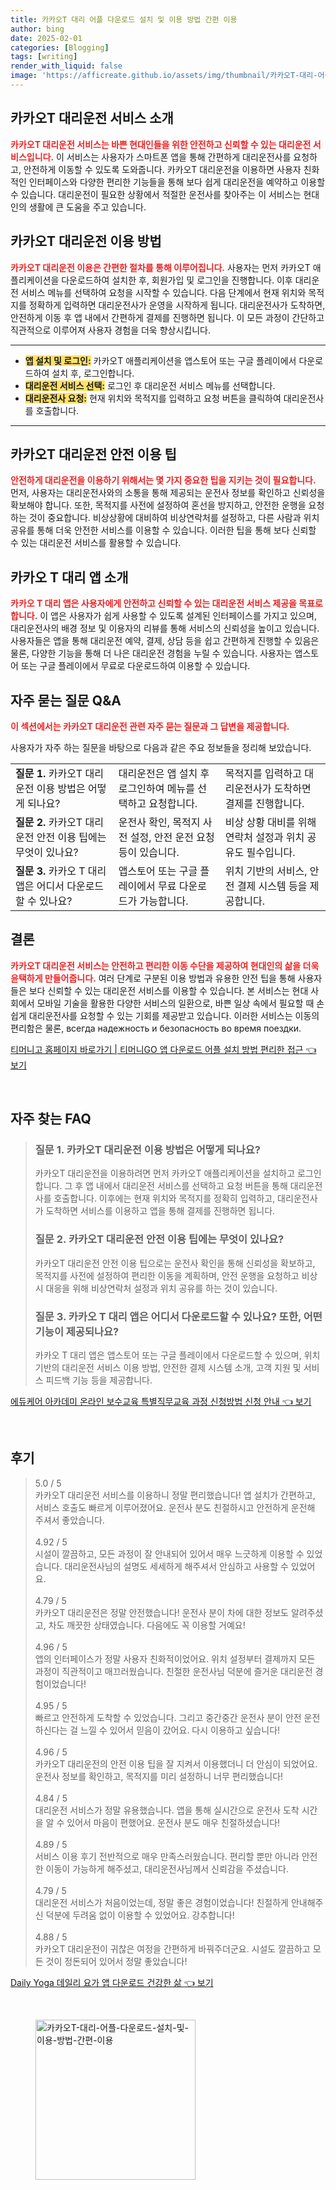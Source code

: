 ```yaml
---
title: 카카오T 대리 어플 다운로드 설치 및 이용 방법 간편 이용
author: bing
date: 2025-02-01
categories: [Blogging]
tags: [writing]
render_with_liquid: false
image: 'https://afficreate.github.io/assets/img/thumbnail/카카오T-대리-어플-다운로드-설치-및-이용-방법-간편-이용.webp'
---
```



<h2 id='kakao_t_dai_service_intro'>카카오T 대리운전 서비스 소개</h2>

<p><b><span style="color: #ee2323;">카카오T 대리운전 서비스는 바쁜 현대인들을 위한 안전하고 신뢰할 수 있는 대리운전 서비스입니다.</span></b> 이 서비스는 사용자가 스마트폰 앱을 통해 간편하게 대리운전사를 요청하고, 안전하게 이동할 수 있도록 도와줍니다. 카카오T 대리운전을 이용하면 사용자 친화적인 인터페이스와 다양한 편리한 기능들을 통해 보다 쉽게 대리운전을 예약하고 이용할 수 있습니다. 대리운전이 필요한 상황에서 적절한 운전사를 찾아주는 이 서비스는 현대인의 생활에 큰 도움을 주고 있습니다.</p>

<h2 id='kakao_t_dai_service_using_method'>카카오T 대리운전 이용 방법</h2>

<p><b><span style="color: #ee2323;">카카오T 대리운전 이용은 간편한 절차를 통해 이루어집니다.</span></b> 사용자는 먼저 카카오T 애플리케이션을 다운로드하여 설치한 후, 회원가입 및 로그인을 진행합니다. 이후 대리운전 서비스 메뉴를 선택하여 요청을 시작할 수 있습니다. 다음 단계에서 현재 위치와 목적지를 정확하게 입력하면 대리운전사가 운영을 시작하게 됩니다. 대리운전사가 도착하면, 안전하게 이동 후 앱 내에서 간편하게 결제를 진행하면 됩니다. 이 모든 과정이 간단하고 직관적으로 이루어져 사용자 경험을 더욱 향상시킵니다.</p>

<hr />

<ul>
    <li><b><span style="background-color: #ffe066;">앱 설치 및 로그인:</span></b> 카카오T 애플리케이션을 앱스토어 또는 구글 플레이에서 다운로드하여 설치 후, 로그인합니다.</li>
    <li><b><span style="background-color: #ffe066;">대리운전 서비스 선택:</span></b> 로그인 후 대리운전 서비스 메뉴를 선택합니다.</li>
    <li><b><span style="background-color: #ffe066;">대리운전사 요청:</span></b> 현재 위치와 목적지를 입력하고 요청 버튼을 클릭하여 대리운전사를 호출합니다.</li>
</ul>

<hr />

<h2 id='kakao_t_dai_safe_tips'>카카오T 대리운전 안전 이용 팁</h2>

<p><b><span style="color: #ee2323;">안전하게 대리운전을 이용하기 위해서는 몇 가지 중요한 팁을 지키는 것이 필요합니다.</span></b> 먼저, 사용자는 대리운전사와의 소통을 통해 제공되는 운전사 정보를 확인하고 신뢰성을 확보해야 합니다. 또한, 목적지를 사전에 설정하여 혼선을 방지하고, 안전한 운행을 요청하는 것이 중요합니다. 비상상황에 대비하여 비상연락처를 설정하고, 다른 사람과 위치 공유를 통해 더욱 안전한 서비스를 이용할 수 있습니다. 이러한 팁을 통해 보다 신뢰할 수 있는 대리운전 서비스를 활용할 수 있습니다.</p>

<h2 id='kakao_t_app_overview'>카카오 T 대리 앱 소개</h2>

<p><b><span style="color: #ee2323;">카카오 T 대리 앱은 사용자에게 안전하고 신뢰할 수 있는 대리운전 서비스 제공을 목표로 합니다.</span></b> 이 앱은 사용자가 쉽게 사용할 수 있도록 설계된 인터페이스를 가지고 있으며, 대리운전사의 배경 정보 및 이용자의 리뷰를 통해 서비스의 신뢰성을 높이고 있습니다. 사용자들은 앱을 통해 대리운전 예약, 결제, 상담 등을 쉽고 간편하게 진행할 수 있음은 물론, 다양한 기능을 통해 더 나은 대리운전 경험을 누릴 수 있습니다. 사용자는 앱스토어 또는 구글 플레이에서 무료로 다운로드하여 이용할 수 있습니다.</p>

<h2 id='faq'>자주 묻는 질문 Q&A</h2>

<p><b><span style="color: #ee2323;">이 섹션에서는 카카오T 대리운전 관련 자주 묻는 질문과 그 답변을 제공합니다.</span></b></p>

<p>사용자가 자주 하는 질문을 바탕으로 다음과 같은 주요 정보들을 정리해 보았습니다.</p>

<table>
    <tr>
        <td><b>질문 1.</b> 카카오T 대리운전 이용 방법은 어떻게 되나요?</td>
        <td>대리운전은 앱 설치 후 로그인하여 메뉴를 선택하고 요청합니다.</td>
        <td>목적지를 입력하고 대리운전사가 도착하면 결제를 진행합니다.</td>
    </tr>
    <tr>
        <td><b>질문 2.</b> 카카오T 대리운전 안전 이용 팁에는 무엇이 있나요?</td>
        <td>운전사 확인, 목적지 사전 설정, 안전 운전 요청 등이 있습니다.</td>
        <td>비상 상황 대비를 위해 연락처 설정과 위치 공유도 필수입니다.</td>
    </tr>
    <tr>
        <td><b>질문 3.</b> 카카오 T 대리 앱은 어디서 다운로드할 수 있나요?</td>
        <td>앱스토어 또는 구글 플레이에서 무료 다운로드가 가능합니다.</td>
        <td>위치 기반의 서비스, 안전 결제 시스템 등을 제공합니다.</td>
    </tr>
</table>

<h2 id='conclusion'>결론</h2>

<p><b><span style="color: #ee2323;">카카오T 대리운전 서비스는 안전하고 편리한 이동 수단을 제공하여 현대인의 삶을 더욱 윤택하게 만들어줍니다.</span></b> 여러 단계로 구분된 이용 방법과 유용한 안전 팁을 통해 사용자들은 보다 신뢰할 수 있는 대리운전 서비스를 이용할 수 있습니다. 본 서비스는 현대 사회에서 모바일 기술을 활용한 다양한 서비스의 일환으로, 바쁜 일상 속에서 필요할 때 손쉽게 대리운전사를 요청할 수 있는 기회를 제공받고 있습니다. 이러한 서비스는 이동의 편리함은 물론, всегда надежность и безопасность во время поездки.</p>


<p><a class="click-button" title="티머니고 홈페이지 바로가기 | 티머니GO 앱 다운로드 어플 설치 방법 편리한 접근" href="https://afficreate.github.io/posts/%ED%8B%B0%EB%A8%B8%EB%8B%88%EA%B3%A0-%ED%99%88%ED%8E%98%EC%9D%B4%EC%A7%80-%EB%B0%94%EB%A1%9C%EA%B0%80%EA%B8%B0-%ED%8B%B0%EB%A8%B8%EB%8B%88GO-%EC%95%B1-%EB%8B%A4%EC%9A%B4%EB%A1%9C%EB%93%9C-%EC%96%B4%ED%94%8C-%EC%84%A4%EC%B9%98-%EB%B0%A9%EB%B2%95-%ED%8E%B8%EB%A6%AC%ED%95%9C-%EC%A0%91%EA%B7%BC/" rel="dofollow">티머니고 홈페이지 바로가기 | 티머니GO 앱 다운로드 어플 설치 방법 편리한 접근 👈 보기</a></p><br>
<h2 id='자주_찾는_FAQ'>자주 찾는 FAQ</h2>
<div itemscope="" itemtype="https://schema.org/FAQPage">
<blockquote>
<div itemscope="" itemprop="mainEntity" itemtype="https://schema.org/Question">
<h3 itemprop="name">질문 1. 카카오T 대리운전 이용 방법은 어떻게 되나요?</h3>
<div itemscope="" itemprop="acceptedAnswer" itemtype="https://schema.org/Answer">
<span itemprop="text">
<p>카카오T 대리운전을 이용하려면 먼저 카카오T 애플리케이션을 설치하고 로그인합니다. 그 후 앱 내에서 대리운전 서비스를 선택하고 요청 버튼을 통해 대리운전사를 호출합니다. 이후에는 현재 위치와 목적지를 정확히 입력하고, 대리운전사가 도착하면 서비스를 이용하고 앱을 통해 결제를 진행하면 됩니다.</p>
</span>
</div>
</div>
<div itemscope="" itemprop="mainEntity" itemtype="https://schema.org/Question">
<h3 itemprop="name">질문 2. 카카오T 대리운전 안전 이용 팁에는 무엇이 있나요?</h3>
<div itemscope="" itemprop="acceptedAnswer" itemtype="https://schema.org/Answer">
<span itemprop="text">
<p>카카오T 대리운전 안전 이용 팁으로는 운전사 확인을 통해 신뢰성을 확보하고, 목적지를 사전에 설정하여 편리한 이동을 계획하며, 안전 운행을 요청하고 비상 시 대응을 위해 비상연락처 설정과 위치 공유를 하는 것이 있습니다.</p>
</span>
</div>
</div>
<div itemscope="" itemprop="mainEntity" itemtype="https://schema.org/Question">
<h3 itemprop="name">질문 3. 카카오 T 대리 앱은 어디서 다운로드할 수 있나요? 또한, 어떤 기능이 제공되나요?</h3>
<div itemscope="" itemprop="acceptedAnswer" itemtype="https://schema.org/Answer">
<span itemprop="text">
<p>카카오 T 대리 앱은 앱스토어 또는 구글 플레이에서 다운로드할 수 있으며, 위치 기반의 대리운전 서비스 이용 방법, 안전한 결제 시스템 소개, 고객 지원 및 서비스 피드백 기능 등을 제공합니다.</p>
</span>
</div>
</div>
</blockquote>
</div>
<p><a class="click-button" title="에듀케어 아카데미 온라인 보수교육 특별직무교육 과정 신청방법 신청 안내" href="https://afficreate.github.io/posts/%EC%97%90%EB%93%80%EC%BC%80%EC%96%B4-%EC%95%84%EC%B9%B4%EB%8D%B0%EB%AF%B8-%EC%98%A8%EB%9D%BC%EC%9D%B8-%EB%B3%B4%EC%88%98%EA%B5%90%EC%9C%A1-%ED%8A%B9%EB%B3%84%EC%A7%81%EB%AC%B4%EA%B5%90%EC%9C%A1-%EA%B3%BC%EC%A0%95-%EC%8B%A0%EC%B2%AD%EB%B0%A9%EB%B2%95-%EC%8B%A0%EC%B2%AD-%EC%95%88%EB%82%B4/" rel="dofollow">에듀케어 아카데미 온라인 보수교육 특별직무교육 과정 신청방법 신청 안내 👈 보기</a></p><br>
<h2 id='후기'>후기</h2>
<div itemscope itemtype="https://schema.org/Product">
  <blockquote>
  <div itemprop="review" itemscope itemtype="https://schema.org/Review">
      <div itemprop="reviewRating" itemscope itemtype="https://schema.org/Rating"> <span itemprop="ratingValue">5.0</span> / <span itemprop="bestRating">5</span> </div>
      <span itemprop="reviewBody">카카오T 대리운전 서비스를 이용하니 정말 편리했습니다! 앱 설치가 간편하고, 서비스 호출도 빠르게 이루어졌어요. 운전사 분도 친절하시고 안전하게 운전해 주셔서 좋았습니다.</span>
  </div>
  <br>
  <div itemprop="review" itemscope itemtype="https://schema.org/Review">
      <div itemprop="reviewRating" itemscope itemtype="https://schema.org/Rating"> <span itemprop="ratingValue">4.92</span> / <span itemprop="bestRating">5</span> </div>
      <span itemprop="reviewBody">시설이 깔끔하고, 모든 과정이 잘 안내되어 있어서 매우 느긋하게 이용할 수 있었습니다. 대리운전사님의 설명도 세세하게 해주셔서 안심하고 사용할 수 있었어요.</span>
  </div>
  <br>
  <div itemprop="review" itemscope itemtype="https://schema.org/Review">
      <div itemprop="reviewRating" itemscope itemtype="https://schema.org/Rating"> <span itemprop="ratingValue">4.79</span> / <span itemprop="bestRating">5</span> </div>
      <span itemprop="reviewBody">카카오T 대리운전은 정말 안전했습니다! 운전사 분이 차에 대한 정보도 알려주셨고, 차도 깨끗한 상태였습니다. 다음에도 꼭 이용할 거예요!</span>
  </div>
  <br>
  <div itemprop="review" itemscope itemtype="https://schema.org/Review">
      <div itemprop="reviewRating" itemscope itemtype="https://schema.org/Rating"> <span itemprop="ratingValue">4.96</span> / <span itemprop="bestRating">5</span> </div>
      <span itemprop="reviewBody">앱의 인터페이스가 정말 사용자 친화적이었어요. 위치 설정부터 결제까지 모든 과정이 직관적이고 매끄러웠습니다. 친절한 운전사님 덕분에 즐거운 대리운전 경험이었습니다!</span>
  </div>
  <br>
  <div itemprop="review" itemscope itemtype="https://schema.org/Review">
      <div itemprop="reviewRating" itemscope itemtype="https://schema.org/Rating"> <span itemprop="ratingValue">4.95</span> / <span itemprop="bestRating">5</span> </div>
      <span itemprop="reviewBody">빠르고 안전하게 도착할 수 있었습니다. 그리고 중간중간 운전사 분이 안전 운전하신다는 걸 느낄 수 있어서 믿음이 갔어요. 다시 이용하고 싶습니다!</span>
  </div>
  <br>
  <div itemprop="review" itemscope itemtype="https://schema.org/Review">
      <div itemprop="reviewRating" itemscope itemtype="https://schema.org/Rating"> <span itemprop="ratingValue">4.96</span> / <span itemprop="bestRating">5</span> </div>
      <span itemprop="reviewBody">카카오T 대리운전의 안전 이용 팁을 잘 지켜서 이용했더니 더 안심이 되었어요. 운전사 정보를 확인하고, 목적지를 미리 설정하니 너무 편리했습니다!</span>
  </div>
  <br>
  <div itemprop="review" itemscope itemtype="https://schema.org/Review">
      <div itemprop="reviewRating" itemscope itemtype="https://schema.org/Rating"> <span itemprop="ratingValue">4.84</span> / <span itemprop="bestRating">5</span> </div>
      <span itemprop="reviewBody">대리운전 서비스가 정말 유용했습니다. 앱을 통해 실시간으로 운전사 도착 시간을 알 수 있어서 마음이 편했어요. 운전사 분도 매우 친절하셨습니다!</span>
  </div>
  <br>
  <div itemprop="review" itemscope itemtype="https://schema.org/Review">
      <div itemprop="reviewRating" itemscope itemtype="https://schema.org/Rating"> <span itemprop="ratingValue">4.89</span> / <span itemprop="bestRating">5</span> </div>
      <span itemprop="reviewBody">서비스 이용 후기 전반적으로 매우 만족스러웠습니다. 편리할 뿐만 아니라 안전한 이동이 가능하게 해주셨고, 대리운전사님께서 신뢰감을 주셨습니다.</span>
  </div>
  <br>
  <div itemprop="review" itemscope itemtype="https://schema.org/Review">
      <div itemprop="reviewRating" itemscope itemtype="https://schema.org/Rating"> <span itemprop="ratingValue">4.79</span> / <span itemprop="bestRating">5</span> </div>
      <span itemprop="reviewBody">대리운전 서비스가 처음이었는데, 정말 좋은 경험이었습니다! 친절하게 안내해주신 덕분에 두려움 없이 이용할 수 있었어요. 강추합니다!</span>
  </div>
  <br>
  <div itemprop="review" itemscope itemtype="https://schema.org/Review">
      <div itemprop="reviewRating" itemscope itemtype="https://schema.org/Rating"> <span itemprop="ratingValue">4.88</span> / <span itemprop="bestRating">5</span> </div>
      <span itemprop="reviewBody">카카오T 대리운전이 귀찮은 여정을 간편하게 바꿔주더군요. 시설도 깔끔하고 모든 것이 정돈되어 있어서 정말 좋았습니다!</span>
  </div>
  </blockquote>
</div>
<p><a class="click-button" title="Daily Yoga 데일리 요가 앱 다운로드 건강한 삶" href="https://afficreate.github.io/posts/Daily-Yoga-%EB%8D%B0%EC%9D%BC%EB%A6%AC-%EC%9A%94%EA%B0%80-%EC%95%B1-%EB%8B%A4%EC%9A%B4%EB%A1%9C%EB%93%9C-%EA%B1%B4%EA%B0%95%ED%95%9C-%EC%82%B6/" rel="dofollow">Daily Yoga 데일리 요가 앱 다운로드 건강한 삶 👈 보기</a></p><br>
<figure class="image"><img src="https://afficreate.github.io/assets/img/thumbnail/카카오T-대리-어플-다운로드-설치-및-이용-방법-간편-이용.webp" alt="카카오T-대리-어플-다운로드-설치-및-이용-방법-간편-이용" width="256" height="256"></figure>
